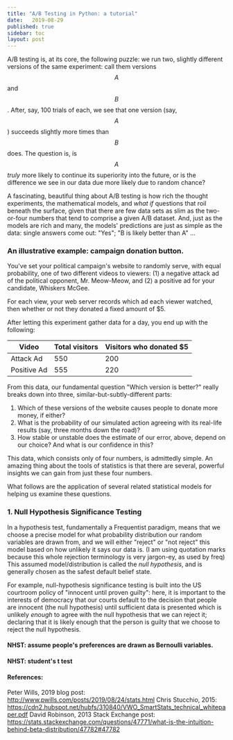 ```yaml
---
title: "A/B Testing in Python: a tutorial"
date:   2019-08-29
published: true
sidebar: toc
layout: post
---
```

A/B testing is, at its core, the following puzzle: we run two, slightly different versions of the same experiment: call them versions $$A$$ and $$B$$. After, say, 100 trials of each, we see that one version (say, $$A$$) succeeds slightly more times than $$B$$ does. The question is, is $$A$$ *truly* more likely to continue its superiority into the future, or is the difference we see in our data due more likely due to random chance?

A fascinating, beautiful thing about A/B testing is how rich the thought experiments, the mathematical models, and *what if* questions that roil beneath the surface, given that there are few data sets as slim as the two-or-four numbers that tend to comprise a given A/B dataset. And, just as the models are rich and many, the models' predictions are just as simple as the data: single answers come out: "Yes"; "B is likely better than A" ... 




### An illustrative example: campaign donation button.
You've set your political campaign's website to randomly serve, with equal probability, one of two different videos to viewers: (1) a negative attack ad of the political opponent, Mr. Meow-Meow, and (2) a positive ad for your candidate, Whiskers McGee.

For each view, your web server records which ad each viewer watched, then whether or not they donated a fixed amount of $5.

After letting this experiment gather data for a day, you end up with the following:

|Video | Total visitors | Visitors who donated $5 |
|--|--|--|
|Attack Ad | 550 | 200 |
|Positive Ad | 555 | 220 |

From this data, our fundamental question "Which version is better?" really breaks down into three, similar-but-subtly-different parts:

1. Which of these versions of the website causes people to donate more money, if either?
1. What is the probability of our simulated action agreeing with its real-life results (say, three months down the road)?
1. How stable or unstable does the estimate of our error, above, depend on our choice? And what is our confidence in this?

This data, which consists only of  four numbers, is admittedly simple. An amazing thing about the tools of statistics is that there are several, powerful insights we can gain from just these four numbers.

What follows are the application of several related statistical models for helping us examine these questions.

### 1. Null Hypothesis Significance Testing

In a hypothesis test, fundamentally a Frequentist paradigm, means that we choose a precise model for what probability distribution our random variables are drawn from, and we will either "reject" or "not reject" this model based on how unlikely it says our data is. (I am using quotation marks because this whole rejection terminology is very jargon-ey, as used by freq) This assumed model/distribution is called the *null hypothesis*, and is generally chosen as the safest default belief state.

For example, null-hypothesis significance testing is built into the US courtroom policy of "innocent until proven guilty": here, it is important to the interests of democracy that our courts default to the decision that people are innocent (the null hypothesis) until sufficient data is presented which is unlikely *enough* to agree with the null hypothesis that we can reject it; declaring that it is likely enough that the person is guilty that we choose to reject the null hypothesis.   

#### NHST: assume people's preferences are drawn as Bernoulli variables.

#### NHST: student's t test




#### References:
Peter Wills, 2019 blog post: http://www.pwills.com/posts/2019/08/24/stats.html
Chris Stucchio, 2015: https://cdn2.hubspot.net/hubfs/310840/VWO_SmartStats_technical_whitepaper.pdf
David Robinson, 2013 Stack Exchange post: https://stats.stackexchange.com/questions/47771/what-is-the-intuition-behind-beta-distribution/47782#47782
